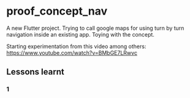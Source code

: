 # proof_concept_nav

A new Flutter project. Trying to call google maps for using turn by turn navigation inside an existing app. Toying with the concept. 

Starting experimentation from this video among others:
https://www.youtube.com/watch?v=BMbGE7LRwvc


## Lessons learnt
### 1
